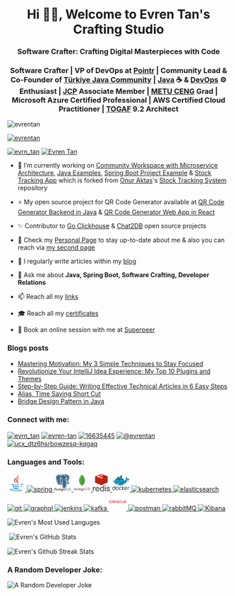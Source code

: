 <h1 align="center">Hi 👋🏻, Welcome to Evren Tan's Crafting Studio</h1> 

<h3 align="center">Software Crafter: Crafting Digital Masterpieces with Code</h3>

<h3 align="center">Software Crafter | VP of DevOps at <a href="https://pointr.tech">Pointr</a> | Community Lead & Co-Founder of <a href="https://turkiyejava.community">Türkiye Java Community</a> | <a href="https://java.com">Java</a> ☕️ & <a href="https://en.wikipedia.org/wiki/DevOps"> DevOps</a> ⚙️ Enthusiast | <a href="https://jcp.org">JCP</a> Associate Member | <a href="https://ceng.metu.edu.tr">METU CENG</a> Grad | Microsoft Azure Certified Professional | AWS Certified Cloud Practitioner | <a href="https://www.opengroup.org/togaf">TOGAF</a> 9.2 Architect</h3>

<p align="left"> <img src="https://komarev.com/ghpvc/?username=evrentan&label=Profile%20views&color=0e75b6&style=flat" alt="evrentan" /> </p>

<p align="left"> <a href="https://github.com/ryo-ma/github-profile-trophy"><img src="https://github-profile-trophy.vercel.app/?username=evrentan&column=5&theme=dracula&margin-w=30&margin-h=15&no-bg=true" alt="evrentan" /></a> </p>

<div>
<a href="https://x.com/evrn_tan" target="_blank" rel="noopener noreferrer" margin-right=15px><img src="https://img.shields.io/twitter/follow/evrn_tan?logo=twitter&style=for-the-badge" alt="evrn_tan"/></a> 
<a href="https://linkedin.com/in/evren-tan" target="_blank" rel="noopener noreferrer" margin-right=15px><img src="https://img.shields.io/badge/LinkedIn-blue?style=for-the-badge&logo=linkedin&logoColor=white" alt="Evren Tan"/></a>
</div>

- 🔭 I’m currently working on [Community Workspace with Microservice Architecture](https://github.com/evrentan/community-workspace), [Java Examples](https://github.com/evrentan/java-examples), [Spring Boot Project Example](https://github.com/evrentan/spring-boot-project-example) & [Stock Tracking App](https://github.com/evrentan/stock-tracking-system) which is forked from [Onur Aktas](https://github.com/Onuraktasj)'s [Stock Tracking System](https://github.com/Onuraktasj/stock-tracking-system) repository

- :star: My open source project for QR Code Generator available at [QR Code Generator Backend in Java](https://github.com/evrentan/qr-code-generator-backend) & [QR Code Generator Web App in React](https://github.com/evrentan/qr-code-generator-web-app)

- ✨ Contributor to [Go Clickhouse](https://github.com/mailru/go-clickhouse) & [Chat2DB](https://github.com/chat2db/Chat2DB) open source projects

- 📄 Check my [Personal Page](https://evrentan.com) to stay up-to-date about me & also you can reach via [my second page](https://evrentan.dev)

- 📝 I regularly write articles within my [blog](https://spotlight.evrentan.com)

- 💬 Ask me about **Java, Spring Boot, Software Crafting, Developer Relations**

- 📫 Reach all my [links](https://bento.me/evren)
  
- 🎓 Reach all my [certificates](https://www.credly.com/users/evren)

- :bookmark: Book an online session with me at [Superpeer](https://superpeer.com/evrentan)


### Blogs posts
<!-- BLOG-POST-LIST:START -->
- [Mastering Motivation: My 3 Simple Techniques to Stay Focused](https://evrentan.medium.com/mastering-motivation-my-3-simple-techniques-to-stay-focused-c648ed20a21f?source=rss-16e1fd38164------2)
- [Revolutionize Your IntelliJ Idea Experience: My Top 10 Plugins and Themes](https://evrentan.medium.com/revolutionize-your-intellij-idea-experience-my-top-10-plugins-and-themes-3a855dc64ba3?source=rss-16e1fd38164------2)
- [Step-by-Step Guide: Writing Effective Technical Articles in 6 Easy Steps](https://evrentan.medium.com/writing-technical-articles-in-6-easy-steps-620d0ffa77e4?source=rss-16e1fd38164------2)
- [Alias, Time Saving Short Cut](https://evrentan.medium.com/alias-time-saving-short-cut-99f8327b5858?source=rss-16e1fd38164------2)
- [Bridge Design Pattern in Java](https://evrentan.medium.com/bridge-design-pattern-in-java-1c9161fea1e1?source=rss-16e1fd38164------2)
<!-- BLOG-POST-LIST:END -->

<h3 align="left">Connect with me:</h3>
<p align="left">
<a href="https://twitter.com/evrn_tan" target="_blank" rel="noopener noreferrer"><img align="center" src="https://raw.githubusercontent.com/rahuldkjain/github-profile-readme-generator/master/src/images/icons/Social/twitter.svg" alt="evrn_tan" height="30" width="40" /></a>
<a href="https://linkedin.com/in/evren-tan" target="_blank" rel="noopener noreferrer"><img align="center" src="https://raw.githubusercontent.com/rahuldkjain/github-profile-readme-generator/master/src/images/icons/Social/linked-in-alt.svg" alt="evren-tan" height="30" width="40" /></a>
<a href="https://stackoverflow.com/users/16635445" target="_blank" rel="noopener noreferrer"><img align="center" src="https://raw.githubusercontent.com/rahuldkjain/github-profile-readme-generator/master/src/images/icons/Social/stack-overflow.svg" alt="16635445" height="30" width="40" /></a>
<a href="https://medium.com/@evrentan" target="_blank" rel="noopener noreferrer"><img align="center" src="https://raw.githubusercontent.com/rahuldkjain/github-profile-readme-generator/master/src/images/icons/Social/medium.svg" alt="@evrentan" height="30" width="40" /></a>
<a href="https://www.youtube.com/c/ucx_dtz6hsrbowzesq-kqgaq" target="_blank" rel="noopener noreferrer"><img align="center" src="https://raw.githubusercontent.com/rahuldkjain/github-profile-readme-generator/master/src/images/icons/Social/youtube.svg" alt="ucx_dtz6hsrbowzesq-kqgaq" height="30" width="40" /></a>
</p>

<h3 align="left">Languages and Tools:</h3>
<p align="left"> <a href="https://www.java.com" target="_blank" rel="noopener noreferrer"> <img src="https://raw.githubusercontent.com/devicons/devicon/master/icons/java/java-original.svg" alt="java" width="40" height="40"/> </a> <a href="https://spring.io/" target="_blank" rel="noopener noreferrer"> <img src="https://www.vectorlogo.zone/logos/springio/springio-icon.svg" alt="spring" width="40" height="40"/> </a> <a href="https://www.postgresql.org" target="_blank" rel="noopener noreferrer"> <img src="https://raw.githubusercontent.com/devicons/devicon/master/icons/postgresql/postgresql-original-wordmark.svg" alt="postgresql" width="40" height="40"/> </a> <a href="https://www.mongodb.com/" target="_blank" rel="noopener noreferrer"> <img src="https://raw.githubusercontent.com/devicons/devicon/master/icons/mongodb/mongodb-original-wordmark.svg" alt="mongodb" width="40" height="40"/> </a> <a href="https://redis.io" target="_blank" rel="noopener noreferrer"> <img src="https://raw.githubusercontent.com/devicons/devicon/master/icons/redis/redis-original-wordmark.svg" alt="redis" width="40" height="40"/> </a> <a href="https://www.docker.com/" target="_blank" rel="noopener noreferrer"> <img src="https://raw.githubusercontent.com/devicons/devicon/master/icons/docker/docker-original-wordmark.svg" alt="docker" width="40" height="40"/> </a> <a href="https://kubernetes.io" target="_blank" rel="noopener noreferrer"> <img src="https://www.vectorlogo.zone/logos/kubernetes/kubernetes-icon.svg" alt="kubernetes" width="40" height="40"/> </a> <a href="https://www.elastic.co" target="_blank" rel="noopener noreferrer"> <img src="https://www.vectorlogo.zone/logos/elastic/elastic-icon.svg" alt="elasticsearch" width="40" height="40"/> </a> <a href="https://git-scm.com/" target="_blank" rel="noopener noreferrer"> <img src="https://www.vectorlogo.zone/logos/git-scm/git-scm-icon.svg" alt="git" width="40" height="40"/> </a> <a href="https://graphql.org" target="_blank" rel="noopener noreferrer"> <img src="https://www.vectorlogo.zone/logos/graphql/graphql-icon.svg" alt="graphql" width="40" height="40"/> </a> <a href="https://www.jenkins.io" target="_blank" rel="noopener noreferrer"> <img src="https://www.vectorlogo.zone/logos/jenkins/jenkins-icon.svg" alt="jenkins" width="40" height="40"/> </a> <a href="https://kafka.apache.org/" target="_blank" rel="noopener noreferrer"> <img src="https://www.vectorlogo.zone/logos/apache_kafka/apache_kafka-icon.svg" alt="kafka" width="40" height="40"/> </a> <a href="https://www.oracle.com/" target="_blank" rel="noopener noreferrer"> <img src="https://raw.githubusercontent.com/devicons/devicon/master/icons/oracle/oracle-original.svg" alt="oracle" width="40" height="40"/> </a> <a href="https://postman.com" target="_blank" rel="noopener noreferrer"> <img src="https://www.vectorlogo.zone/logos/getpostman/getpostman-icon.svg" alt="postman" width="40" height="40"/> </a> <a href="https://www.rabbitmq.com" target="_blank" rel="noopener noreferrer"> <img src="https://www.vectorlogo.zone/logos/rabbitmq/rabbitmq-icon.svg" alt="rabbitMQ" width="40" height="40"/> </a> <a href="https://elastic.co/kibana" target=_blank" rel="noopener noreferrer"> <img src="https://www.vectorlogo.zone/logos/elasticco_kibana/elasticco_kibana-icon.svg" alt="Kibana" width="40" heigth="40"/> </a> </p>

<p align="left"><img align="center" src="https://github-readme-stats.vercel.app/api/top-langs?username=evrentan&show_icons=true&locale=en&layout=compact&theme=github_dark" alt="Evren's Most Used Languges" /></p>

<p align="left">&nbsp;<img align="center" src="https://github-readme-stats.vercel.app/api?username=evrentan&show_icons=true&locale=en&theme=github_dark" alt="Evren's GitHub Stats" /></p>

<p align="left"><img align="center" src="https://github-readme-streak-stats.herokuapp.com/?user=evrentan&theme=github-dark" alt="Evren's Github Streak Stats" /></p>

<h3 align="left">A Random Developer Joke:</h3>
<p align="lef"><img src="https://readme-jokes.vercel.app/api?theme=nightowl" alt="A Random Developer Joke"/></p>
